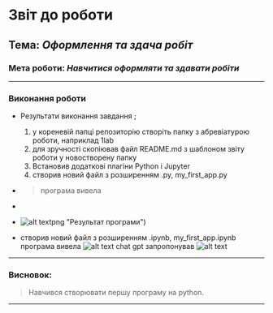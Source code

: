 # Звіт до роботи
## Тема: _Оформлення та здача робіт_
### Мета роботи: _Навчитися оформляти та здавати робіти_

---
### Виконання роботи
* Результати виконання завдання ;
    1. у кореневій папці репозиторію створіть папку з абревіатурою роботи, наприклад 1lab
    1. для зручності скопіював файл README.md з шаблоном звіту роботи у новостворену папку
    1. Встановив додаткові плагіни Python i Jupyter
    1. створив новий файл з розширенням .py, my_first_app.py
* 
    > програма вивела 

* 
    
*  ![alt text](../picture/Screenshot52)png "Результат програми")

* створив новий файл з розширенням .ipynb,  my_first_app.ipynb
програма вивела
![alt text](../picture/Screenshot53.png "Результат програми")
chat gpt запропонував
![alt text](../picture/Screenshot55.png "Chat gpt")

  
---
### Висновок:
> Навчився створювати першу програму на python.

---
